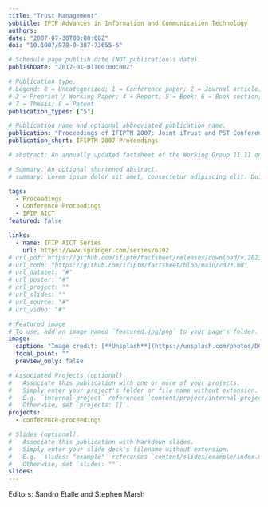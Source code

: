 ```yaml
---
title: "Trust Management"
subtitle: IFIP Advances in Information and Communication Technology
authors:
date: "2007-07-30T00:00:00Z"
doi: "10.1007/978-0-387-73655-6"

# Schedule page publish date (NOT publication's date).
publishDate: "2017-01-01T00:00:00Z"

# Publication type.
# Legend: 0 = Uncategorized; 1 = Conference paper; 2 = Journal article;
# 3 = Preprint / Working Paper; 4 = Report; 5 = Book; 6 = Book section;
# 7 = Thesis; 8 = Patent
publication_types: ["5"]

# Publication name and optional abbreviated publication name.
publication: "Proceedings of IFIPTM 2007: Joint iTrust and PST Conferences on Privacy, Trust Management and Security, July 30-August 2, 2007, New Brunswick, Canada"
publication_short: IFIPTM 2007 Proceedings

# abstract: An annually updated factsheet of the Working Group 11.11 on Trust Management.

# Summary. An optional shortened abstract.
# summary: Lorem ipsum dolor sit amet, consectetur adipiscing elit. Duis posuere tellus ac convallis placerat. Proin tincidunt magna sed ex sollicitudin condimentum.

tags:
  - Proceedings
  - Conference Proceedings
  - IFIP AICT
featured: false

links:
  - name: IFIP AICT Series
    url: https://www.springer.com/series/6102
# url_pdf: https://github.com/ifiptm/factsheet/releases/download/v.20230419/2023.pdf
# url_code: "https://github.com/ifiptm/factsheet/blob/main/2023.md"
# url_dataset: "#"
# url_poster: "#"
# url_project: ""
# url_slides: ""
# url_source: "#"
# url_video: "#"

# Featured image
# To use, add an image named `featured.jpg/png` to your page's folder.
image:
  caption: "Image credit: [**Unsplash**](https://unsplash.com/photos/DCzpr09cTXY)"
  focal_point: ""
  preview_only: false

# Associated Projects (optional).
#   Associate this publication with one or more of your projects.
#   Simply enter your project's folder or file name without extension.
#   E.g. `internal-project` references `content/project/internal-project/index.md`.
#   Otherwise, set `projects: []`.
projects:
  - conference-proceedings

# Slides (optional).
#   Associate this publication with Markdown slides.
#   Simply enter your slide deck's filename without extension.
#   E.g. `slides: "example"` references `content/slides/example/index.md`.
#   Otherwise, set `slides: ""`.
slides:
---
```


<!--
{{% callout note %}}
Click the _Cite_ button above to demo the feature to enable visitors to import publication metadata into their reference management software.
{{% /callout %}}

Supplementary notes can be added here, including [code and math](https://wowchemy.com/docs/content/writing-markdown-latex/).
-->

Editors: Sandro Etalle and Stephen Marsh
